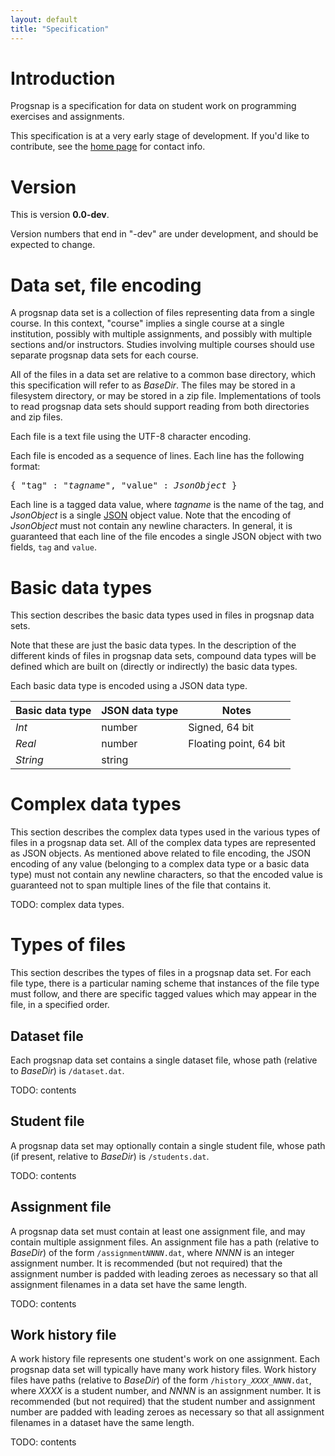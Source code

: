 ```yaml
---
layout: default
title: "Specification"
---
```


# Introduction

Progsnap is a specification for data on student work on programming exercises and assignments.

<div class="callout">
This specification is at a very early stage of development.  If you'd like to contribute, see the <a href="index.html">home page</a> for contact info.
</div>

# Version

This is version **0.0-dev**.

Version numbers that end in "-dev" are under development, and should be expected to change.

# Data set, file encoding

A progsnap data set is a collection of files representing data from a single course.  In this context, "course" implies a single course at a single institution, possibly with multiple assignments, and possibly with multiple sections and/or instructors.   Studies involving multiple courses should use separate progsnap data sets for each course.

All of the files in a data set are relative to a common base directory, which this specification will refer to as *BaseDir*.  The files may be stored in a filesystem directory, or may be stored in a zip file.  Implementations of tools to read progsnap data sets should support reading from both directories and zip files.

Each file is a text file using the UTF-8 character encoding.

Each file is encoded as a sequence of lines.  Each line has the following format:

<pre>
{ "tag" : "<i>tagname</i>", "value" : <i>JsonObject</i> }
</pre>

Each line is a tagged data value, where *tagname* is the name of the tag, and *JsonObject* is a single [JSON](http://www.json.org/) object value.  Note that the encoding of *JsonObject* must not contain any newline characters.  In general, it is guaranteed that each line of the file encodes a single JSON object with two fields, `tag` and `value`.

# Basic data types

This section describes the basic data types used in files in progsnap data sets.

Note that these are just the basic data types.  In the description of the different kinds of files in progsnap data sets, compound data types will be defined which are built on (directly or indirectly) the basic data types.

Each basic data type is encoded using a JSON data type.

Basic data type | JSON data type | Notes
--------------- | -------------- | -----
*Int*           | number         | Signed, 64 bit
*Real*          | number         | Floating point, 64 bit
*String*        | string         | 

# Complex data types

This section describes the complex data types used in the various types of files in a progsnap data set.  All of the complex data types are represented as JSON objects.  As mentioned above related to file encoding, the JSON encoding of any value (belonging to a complex data type or a basic data type) must not contain any newline characters, so that the encoded value is guaranteed not to span multiple lines of the file that contains it.

TODO: complex data types.

# Types of files

This section describes the types of files in a progsnap data set.  For each file type, there is a particular naming scheme that instances of the file type must follow, and there are specific tagged values which may appear in the file, in a specified order.

## Dataset file

Each progsnap data set contains a single dataset file, whose path (relative to *BaseDir*) is `/dataset.dat`.

TODO: contents

## Student file

A progsnap data set may optionally contain a single student file, whose path (if present, relative to *BaseDir*) is `/students.dat`.

TODO: contents

## Assignment file

A progsnap data set must contain at least one assignment file, and may contain multiple assignment files.  An assignment file has a path (relative to *BaseDir*) of the form <code>/assignment<i>NNNN</i>.dat</i></code>, where *NNNN* is an integer assignment number.  It is recommended (but not required) that the assignment number is padded with leading zeroes as necessary so that all assignment filenames in a data set have the same length.

TODO: contents

## Work history file

A work history file represents one student's work on one assignment.  Each progsnap data set will typically have many work history files.  Work history files have paths (relative to *BaseDir*) of the form <code>/history\_<i>XXXX</i>\_<i>NNNN</i>.dat</code>, where *XXXX* is a student number, and *NNNN* is an assignment number.  It is recommended (but not required) that the student number and assignment number are padded with leading zeroes as necessary so that all assignment filenames in a dataset have the same length.

TODO: contents

<!-- vim:set wrap: ­-->
<!-- vim:set linebreak: -->
<!-- vim:set nolist: -->
